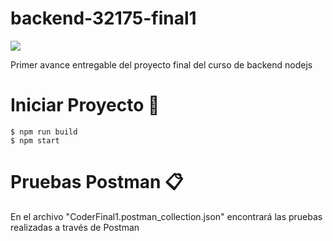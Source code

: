 # backend-32175-final1
<p align="left">
  <img src="https://img.shields.io/badge/STATUS-EN%20DESAROLLO-green">
</p>
Primer avance entregable del proyecto final del curso de backend nodejs

# Iniciar Proyecto :wrench:
```
$ npm run build
$ npm start
```

# Pruebas Postman :clipboard:
En el archivo "CoderFinal1.postman_collection.json" encontrará las pruebas realizadas a través de Postman
